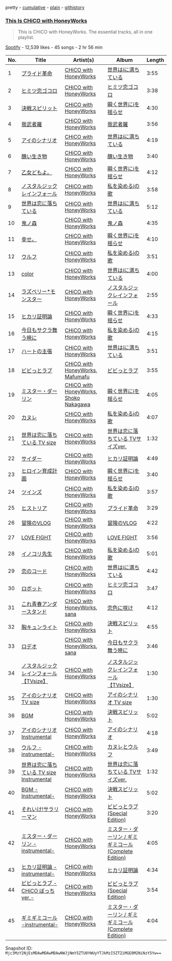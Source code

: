 pretty - [cumulative](/playlists/cumulative/37i9dQZF1DZ06evO4oyOhG.md) - [plain](/playlists/plain/37i9dQZF1DZ06evO4oyOhG) - [githistory](https://github.githistory.xyz/mackorone/spotify-playlist-archive/blob/main/playlists/plain/37i9dQZF1DZ06evO4oyOhG)

### [This Is CHiCO with HoneyWorks](https://open.spotify.com/playlist/37i9dQZF1DZ06evO4oyOhG)

> This is CHiCO with HoneyWorks\. The essential tracks, all in one playlist.

[Spotify](https://open.spotify.com/user/spotify) - 12,539 likes - 45 songs - 2 hr 56 min

| No. | Title | Artist(s) | Album | Length |
|---|---|---|---|---|
| 1 | [プライド革命](https://open.spotify.com/track/3CrLoLfSwNqZGbSDupVUdu) | [CHiCO with HoneyWorks](https://open.spotify.com/artist/7qpGWSiolU9E5WbkvTaMDd) | [世界はiに満ちている](https://open.spotify.com/album/5SuByixIlQq7r1bValOe0G) | 3:55 |
| 2 | [ヒミツ恋ゴコロ](https://open.spotify.com/track/532a4qwtCf56E6qjiAn2EE) | [CHiCO with HoneyWorks](https://open.spotify.com/artist/7qpGWSiolU9E5WbkvTaMDd) | [ヒミツ恋ゴコロ](https://open.spotify.com/album/0UdGs7830iYt9ExWdeThiI) | 3:38 |
| 3 | [決戦スピリット](https://open.spotify.com/track/1HHOkD7fuNCBnImFrlDRVi) | [CHiCO with HoneyWorks](https://open.spotify.com/artist/7qpGWSiolU9E5WbkvTaMDd) | [瞬く世界にiを揺らせ](https://open.spotify.com/album/2GBDADasYHm9Rho9U0fET9) | 4:30 |
| 4 | [我武者羅](https://open.spotify.com/track/0L9JNPLUBrdshUMYzYQifY) | [CHiCO with HoneyWorks](https://open.spotify.com/artist/7qpGWSiolU9E5WbkvTaMDd) | [我武者羅](https://open.spotify.com/album/78IFr46G72yZkCKzU4HIKn) | 3:56 |
| 5 | [アイのシナリオ](https://open.spotify.com/track/6eltM9Os3VEdgcG5lrsoSH) | [CHiCO with HoneyWorks](https://open.spotify.com/artist/7qpGWSiolU9E5WbkvTaMDd) | [世界はiに満ちている](https://open.spotify.com/album/5SuByixIlQq7r1bValOe0G) | 4:19 |
| 6 | [醜い生き物](https://open.spotify.com/track/4kv8V2Buw8oBOB2oP0gas1) | [CHiCO with HoneyWorks](https://open.spotify.com/artist/7qpGWSiolU9E5WbkvTaMDd) | [醜い生き物](https://open.spotify.com/album/5aJfPshOdUKk5wRVFQyVSD) | 3:40 |
| 7 | [乙女どもよ。](https://open.spotify.com/track/2ZZx0Pss7zgl9XRIMax5IL) | [CHiCO with HoneyWorks](https://open.spotify.com/artist/7qpGWSiolU9E5WbkvTaMDd) | [瞬く世界にiを揺らせ](https://open.spotify.com/album/2GBDADasYHm9Rho9U0fET9) | 4:12 |
| 8 | [ノスタルジックレインフォール](https://open.spotify.com/track/5mwLIUyGIg6QioPbyHgt2s) | [CHiCO with HoneyWorks](https://open.spotify.com/artist/7qpGWSiolU9E5WbkvTaMDd) | [私を染めるiの歌](https://open.spotify.com/album/6XOpMOa1OV7QsCeLN8dBnT) | 3:58 |
| 9 | [世界は恋に落ちている](https://open.spotify.com/track/7JPAO45DZOmN2bciVaBia5) | [CHiCO with HoneyWorks](https://open.spotify.com/artist/7qpGWSiolU9E5WbkvTaMDd) | [世界はiに満ちている](https://open.spotify.com/album/5SuByixIlQq7r1bValOe0G) | 5:12 |
| 10 | [鬼ノ森](https://open.spotify.com/track/5bn8QRLruU48VU3an3MMNr) | [CHiCO with HoneyWorks](https://open.spotify.com/artist/7qpGWSiolU9E5WbkvTaMDd) | [鬼ノ森](https://open.spotify.com/album/11KLezHDkMMTZejfjErhiQ) | 4:35 |
| 11 | [幸せ。](https://open.spotify.com/track/381po4CEVjsj92eHwQK8oI) | [CHiCO with HoneyWorks](https://open.spotify.com/artist/7qpGWSiolU9E5WbkvTaMDd) | [瞬く世界にiを揺らせ](https://open.spotify.com/album/2GBDADasYHm9Rho9U0fET9) | 4:10 |
| 12 | [ウルフ](https://open.spotify.com/track/1bLD37KCQnlk0IlAr4gEnz) | [CHiCO with HoneyWorks](https://open.spotify.com/artist/7qpGWSiolU9E5WbkvTaMDd) | [私を染めるiの歌](https://open.spotify.com/album/6XOpMOa1OV7QsCeLN8dBnT) | 3:51 |
| 13 | [color](https://open.spotify.com/track/7LTRBxH7yCV7fmkb7oDFRM) | [CHiCO with HoneyWorks](https://open.spotify.com/artist/7qpGWSiolU9E5WbkvTaMDd) | [世界はiに満ちている](https://open.spotify.com/album/5SuByixIlQq7r1bValOe0G) | 4:00 |
| 14 | [ラズベリー\*モンスター](https://open.spotify.com/track/19oCEhJcUnJjFWnJ8tAnvL) | [CHiCO with HoneyWorks](https://open.spotify.com/artist/7qpGWSiolU9E5WbkvTaMDd) | [ノスタルジックレインフォール](https://open.spotify.com/album/4PV8u7OxMEUJqFA1lFvNh7) | 2:55 |
| 15 | [ヒカリ証明論](https://open.spotify.com/track/2NSUuwplYLm50NDAb5qJQS) | [CHiCO with HoneyWorks](https://open.spotify.com/artist/7qpGWSiolU9E5WbkvTaMDd) | [瞬く世界にiを揺らせ](https://open.spotify.com/album/2GBDADasYHm9Rho9U0fET9) | 4:33 |
| 16 | [今日もサクラ舞う暁に](https://open.spotify.com/track/50m9OQ3M9AEdJAoTHGWdVt) | [CHiCO with HoneyWorks](https://open.spotify.com/artist/7qpGWSiolU9E5WbkvTaMDd) | [私を染めるiの歌](https://open.spotify.com/album/6XOpMOa1OV7QsCeLN8dBnT) | 4:15 |
| 17 | [ハートの主張](https://open.spotify.com/track/5McUO0NAKaKWO22oeZgTZQ) | [CHiCO with HoneyWorks](https://open.spotify.com/artist/7qpGWSiolU9E5WbkvTaMDd) | [世界はiに満ちている](https://open.spotify.com/album/5SuByixIlQq7r1bValOe0G) | 3:51 |
| 18 | [ビビっとラブ](https://open.spotify.com/track/3XS6AoZrCPoLg8bm5Gk4Pb) | [CHiCO with HoneyWorks](https://open.spotify.com/artist/7qpGWSiolU9E5WbkvTaMDd), [Mafumafu](https://open.spotify.com/artist/6t6aXZlmnAF1VuiG8BVjQZ) | [ビビっとラブ](https://open.spotify.com/album/3XsxmFkO0mx2qfxrute4dH) | 3:55 |
| 19 | [ミスター・ダーリン](https://open.spotify.com/track/4fTpi0cXVxpXRAv1i38Lug) | [CHiCO with HoneyWorks](https://open.spotify.com/artist/7qpGWSiolU9E5WbkvTaMDd), [Shoko Nakagawa](https://open.spotify.com/artist/046RRGSoYRQ7qIKliJJSNS) | [瞬く世界にiを揺らせ](https://open.spotify.com/album/2GBDADasYHm9Rho9U0fET9) | 4:05 |
| 20 | [カヌレ](https://open.spotify.com/track/0xdYMLOVH0DPNNg1zPofzO) | [CHiCO with HoneyWorks](https://open.spotify.com/artist/7qpGWSiolU9E5WbkvTaMDd) | [私を染めるiの歌](https://open.spotify.com/album/6XOpMOa1OV7QsCeLN8dBnT) | 4:07 |
| 21 | [世界は恋に落ちている TV size](https://open.spotify.com/track/7e1N6MUiZhwlqmaRUfmEmk) | [CHiCO with HoneyWorks](https://open.spotify.com/artist/7qpGWSiolU9E5WbkvTaMDd) | [世界は恋に落ちている TVサイズver.](https://open.spotify.com/album/0k8j4qQzHC8wjSwVt1T1xC) | 1:32 |
| 22 | [サイダー](https://open.spotify.com/track/3hgxa6MGGjpQ8VQ7kbPHk2) | [CHiCO with HoneyWorks](https://open.spotify.com/artist/7qpGWSiolU9E5WbkvTaMDd) | [ヒカリ証明論](https://open.spotify.com/album/75ffnBvgLbwr4WKiHWMPul) | 4:49 |
| 23 | [ヒロイン育成計画](https://open.spotify.com/track/4ull1xmD0JWXKdlgYSfpOj) | [CHiCO with HoneyWorks](https://open.spotify.com/artist/7qpGWSiolU9E5WbkvTaMDd) | [瞬く世界にiを揺らせ](https://open.spotify.com/album/2GBDADasYHm9Rho9U0fET9) | 3:40 |
| 24 | [ツインズ](https://open.spotify.com/track/03NKMpabqVFe6hy5UUcs5j) | [CHiCO with HoneyWorks](https://open.spotify.com/artist/7qpGWSiolU9E5WbkvTaMDd) | [私を染めるiの歌](https://open.spotify.com/album/6XOpMOa1OV7QsCeLN8dBnT) | 3:57 |
| 25 | [ヒストリア](https://open.spotify.com/track/0nzaNIkYGdZ8zI97ZT1Q1u) | [CHiCO with HoneyWorks](https://open.spotify.com/artist/7qpGWSiolU9E5WbkvTaMDd) | [プライド革命](https://open.spotify.com/album/6I2PYDBXF1GpzXZeagvFo8) | 3:29 |
| 26 | [冒険のVLOG](https://open.spotify.com/track/6KtkYlgZoBno6Ai894zfSD) | [CHiCO with HoneyWorks](https://open.spotify.com/artist/7qpGWSiolU9E5WbkvTaMDd) | [冒険のVLOG](https://open.spotify.com/album/6GptwTcu5mCv9YkfXpJZVs) | 4:22 |
| 27 | [LOVE FIGHT](https://open.spotify.com/track/0IP24AsXkRicQbRt5HGA8Z) | [CHiCO with HoneyWorks](https://open.spotify.com/artist/7qpGWSiolU9E5WbkvTaMDd) | [LOVE FIGHT](https://open.spotify.com/album/0uZAUiU2010CN2rBWL4Y6X) | 3:56 |
| 28 | [イノコリ先生](https://open.spotify.com/track/3OD8RZwpAi0MIsqvWYC9lf) | [CHiCO with HoneyWorks](https://open.spotify.com/artist/7qpGWSiolU9E5WbkvTaMDd) | [私を染めるiの歌](https://open.spotify.com/album/6XOpMOa1OV7QsCeLN8dBnT) | 5:01 |
| 29 | [恋のコード](https://open.spotify.com/track/41DwwsezbdbyXoqq9KK5k5) | [CHiCO with HoneyWorks](https://open.spotify.com/artist/7qpGWSiolU9E5WbkvTaMDd) | [世界はiに満ちている](https://open.spotify.com/album/5SuByixIlQq7r1bValOe0G) | 4:42 |
| 30 | [ロボット](https://open.spotify.com/track/7mAwHR99hdvTChq7V9Uxdd) | [CHiCO with HoneyWorks](https://open.spotify.com/artist/7qpGWSiolU9E5WbkvTaMDd) | [ヒミツ恋ゴコロ](https://open.spotify.com/album/4nnCBcpxTtsc9GQKxQSBxL) | 3:47 |
| 31 | [これ青春アンダースタンド](https://open.spotify.com/track/5KVyLT4jZZ2JQXwyEfzIKq) | [CHiCO with HoneyWorks](https://open.spotify.com/artist/7qpGWSiolU9E5WbkvTaMDd), [sana](https://open.spotify.com/artist/3Wg732iXXGxhxxjwmhCAkT) | [恋色に咲け](https://open.spotify.com/album/1qWaa3f4gixmVJS1JTU38z) | 4:12 |
| 32 | [胸キュンライト](https://open.spotify.com/track/1n2F8qXgUNMLgyWEghiSkD) | [CHiCO with HoneyWorks](https://open.spotify.com/artist/7qpGWSiolU9E5WbkvTaMDd) | [決戦スピリット](https://open.spotify.com/album/3TBibsoN7MWyatpPM6ATjt) | 4:55 |
| 33 | [ロデオ](https://open.spotify.com/track/55KyPEBJs1Pz20r3U8DHyX) | [CHiCO with HoneyWorks](https://open.spotify.com/artist/7qpGWSiolU9E5WbkvTaMDd), [sana](https://open.spotify.com/artist/3Wg732iXXGxhxxjwmhCAkT) | [今日もサクラ舞う暁に](https://open.spotify.com/album/12JuBA89662EPQLXiNF6KV) | 3:46 |
| 34 | [ノスタルジックレインフォール 【TVsize】](https://open.spotify.com/track/5hlg8974tilNuXIrwWiVKH) | [CHiCO with HoneyWorks](https://open.spotify.com/artist/7qpGWSiolU9E5WbkvTaMDd) | [ノスタルジックレインフォール 【TVsize】](https://open.spotify.com/album/15DJ4J10gLGb4eELHikgB1) | 1:30 |
| 35 | [アイのシナリオ TV size](https://open.spotify.com/track/0YrVb49QPa6sGimAxP2ZDg) | [CHiCO with HoneyWorks](https://open.spotify.com/artist/7qpGWSiolU9E5WbkvTaMDd) | [アイのシナリオ TV size](https://open.spotify.com/album/7FLJSAtkxRX1jMy85Z2v9U) | 1:30 |
| 36 | [BGM](https://open.spotify.com/track/2X3dXxQ0Bj4bAIE9oDVAJr) | [CHiCO with HoneyWorks](https://open.spotify.com/artist/7qpGWSiolU9E5WbkvTaMDd) | [決戦スピリット](https://open.spotify.com/album/3TBibsoN7MWyatpPM6ATjt) | 5:02 |
| 37 | [アイのシナリオ Instrumental](https://open.spotify.com/track/5wDi6tlwi1sNCJgnd9i50r) | [CHiCO with HoneyWorks](https://open.spotify.com/artist/7qpGWSiolU9E5WbkvTaMDd) | [アイのシナリオ](https://open.spotify.com/album/4c76Zl9YD1wGCPReSdhucr) | 4:18 |
| 38 | [ウルフ \-instrumental\-](https://open.spotify.com/track/0Nlj7jMEmqFdgPpf5t4FHz) | [CHiCO with HoneyWorks](https://open.spotify.com/artist/7qpGWSiolU9E5WbkvTaMDd) | [カヌレとウルフ](https://open.spotify.com/album/2o1EjieggZ9VGamcRueZWT) | 3:49 |
| 39 | [世界は恋に落ちている TV size Instrumental](https://open.spotify.com/track/6GXvMEsyk4JFJV84v2MzHp) | [CHiCO with HoneyWorks](https://open.spotify.com/artist/7qpGWSiolU9E5WbkvTaMDd) | [世界は恋に落ちている TVサイズver.](https://open.spotify.com/album/0k8j4qQzHC8wjSwVt1T1xC) | 1:32 |
| 40 | [BGM \-Instrumental\-](https://open.spotify.com/track/0czSVq9GkW0rcghTgLaeDs) | [CHiCO with HoneyWorks](https://open.spotify.com/artist/7qpGWSiolU9E5WbkvTaMDd) | [決戦スピリット](https://open.spotify.com/album/3TBibsoN7MWyatpPM6ATjt) | 5:02 |
| 41 | [それいけ!サラリーマン](https://open.spotify.com/track/2AnxFMRppg8KopG7MUkeje) | [CHiCO with HoneyWorks](https://open.spotify.com/artist/7qpGWSiolU9E5WbkvTaMDd) | [ビビっとラブ \(Special Edition\)](https://open.spotify.com/album/48gJDdBvItXEF7HtZcIjvU) | 3:20 |
| 42 | [ミスター・ダーリン \-instrumental\-](https://open.spotify.com/track/27httj6e8VdyVimcMSTLZn) | [CHiCO with HoneyWorks](https://open.spotify.com/artist/7qpGWSiolU9E5WbkvTaMDd) | [ミスター・ダーリン / ギミギミコール \(Complete Edition\)](https://open.spotify.com/album/5AIDbavUjnXZPQk4VZ6AeL) | 4:05 |
| 43 | [ヒカリ証明論 \-instrumental\-](https://open.spotify.com/track/2Co9ArGiEfgN1p5gihaHFK) | [CHiCO with HoneyWorks](https://open.spotify.com/artist/7qpGWSiolU9E5WbkvTaMDd) | [ヒカリ証明論](https://open.spotify.com/album/75ffnBvgLbwr4WKiHWMPul) | 4:34 |
| 44 | [ビビっとラブ \-CHiCO ぼっち ver.\-](https://open.spotify.com/track/2m81ZTXEOshoGwJakzaq4Y) | [CHiCO with HoneyWorks](https://open.spotify.com/artist/7qpGWSiolU9E5WbkvTaMDd) | [ビビっとラブ \(Special Edition\)](https://open.spotify.com/album/48gJDdBvItXEF7HtZcIjvU) | 3:54 |
| 45 | [ギミギミコール \-instrumental\-](https://open.spotify.com/track/5PQG6VsDpAjUk0BvkZDt0O) | [CHiCO with HoneyWorks](https://open.spotify.com/artist/7qpGWSiolU9E5WbkvTaMDd) | [ミスター・ダーリン / ギミギミコール \(Complete Edition\)](https://open.spotify.com/album/5AIDbavUjnXZPQk4VZ6AeL) | 4:04 |

Snapshot ID: `Mjc3MzY2NjEsMDAwMDAwMDAwNWJjNmY5ZTU0YWUyYTJkMzI5ZTZiMGE0M2NiNzY5Yw==`
